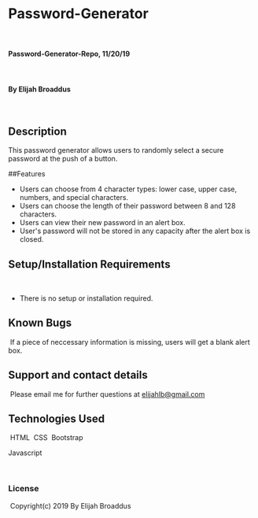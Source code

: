 # Password-Generator
​
#### Password-Generator-Repo, 11/20/19
​
#### By Elijah Broaddus
​
## Description

This password generator allows users to randomly select a secure password at the push of a button. 

##Features
​
* Users can choose from 4 character types: lower case, upper case, numbers, and special characters.
* Users can choose the length of their password between 8 and 128 characters. 
* Users can view their new password in an alert box.
* User's password will not be stored in any capacity after the alert box is closed. 
 
## Setup/Installation Requirements
​
* There is no setup or installation required.
​
## Known Bugs
​
If a piece of neccessary information is missing, users will get a blank alert box. 
​
## Support and contact details
​
Please email me for further questions at elijahlb@gmail.com
​
## Technologies Used
​
HTML
​
CSS
​
Bootstrap

Javascript

​
### License
​
Copyright(c) 2019 By Elijah Broaddus
